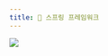 ```yaml
---
title: 📁 스프링 프레임워크
---
```

![](https://blog.kakaocdn.net/dn/cRRM4V/btr49SQ4S8R/ThvzzntF0z2SWsUKmJhKMk/img.png)